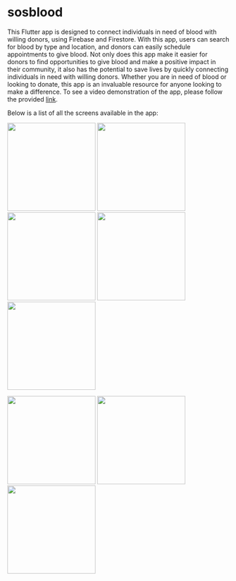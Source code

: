 # sosblood

This Flutter app is designed to connect individuals in need of blood with willing donors, using Firebase and Firestore. With this app, users can search for blood by type and location, and donors can easily schedule appointments to give blood. Not only does this app make it easier for donors to find opportunities to give blood and make a positive impact in their community, it also has the potential to save lives by quickly connecting individuals in need with willing donors. Whether you are in need of blood or looking to donate, this app is an invaluable resource for anyone looking to make a difference.
To see a video demonstration of the app, please follow the provided [link](https://youtu.be/kPNQ-eDEcdw).

Below is a list of all the screens available in the app:

<img src='https://user-images.githubusercontent.com/86055309/210121689-a4e4d8fb-0664-441b-a992-55a030c09fce.png' width=200>           <img src='https://user-images.githubusercontent.com/86055309/210121969-b75ed8e9-6400-4040-a96e-e8438df55196.png' width=200>       <img src='https://user-images.githubusercontent.com/86055309/210122043-4c5e6947-5783-4118-b207-3b6dd592a11f.png' width=200>       <img src='https://user-images.githubusercontent.com/86055309/210122023-63dccc81-4e06-4cb2-8fb7-9e001d4966b9.png' width=200>        
<img src='https://user-images.githubusercontent.com/86055309/210122171-672c288b-3c6b-48bd-9118-b29fc542b569.png' width=200>







<img src='https://user-images.githubusercontent.com/86055309/210122171-672c288b-3c6b-48bd-9118-b29fc542b569.png' width=200>

<img src='https://user-images.githubusercontent.com/86055309/210122229-8c8e3194-7ad4-4dc2-9fca-7a33195b3000.png' width=200>

<img src='https://user-images.githubusercontent.com/86055309/210122250-23928eae-bb8a-4aef-8cab-864e2b162d3f.png' width=200>

